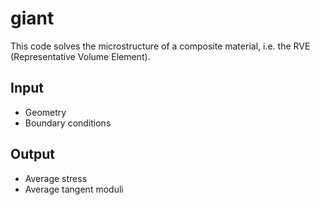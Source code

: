 # giant

This code solves the microstructure of a composite material, i.e. the RVE (Representative Volume Element).

## Input

- Geometry
- Boundary conditions

## Output

- Average stress
- Average tangent moduli


